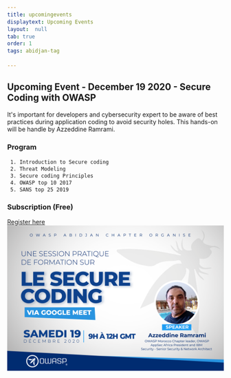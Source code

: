 ```yaml
---
title: upcomingevents
displaytext: Upcoming Events
layout:  null
tab: true
order: 1
tags: abidjan-tag

---
```

## Upcoming Event - December 19 2020 - Secure Coding with OWASP

It's important for developers and cybersecurity expert to be aware of best practices during application coding to avoid security holes. This hands-on will be handle by Azzeddine Ramrami.

### Program

     1. Introduction to Secure coding 
     2. Threat Modeling
     3. Secure coding Principles
     4. OWASP top 10 2017
     5. SANS top 25 2019
     
### Subscription (Free)

[Register here](https://www.eventbrite.co.uk/e/secure-coding-with-owasp-tickets-132958192533/)
![affiche](assets/images/AFFICHE-OWASP1.png)
